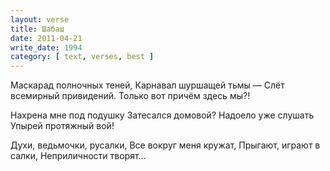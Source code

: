 ```yaml
---
layout: verse
title: Шабаш
date: 2011-04-21
write_date: 1994
category: [ text, verses, best ]
---
```

Маскарад полночных теней,
Карнавал шуршащей тьмы —
Слёт всемирный привидений.
Только вот причём здесь мы?!

Нахрена мне под подушку
Затесался домовой?
Надоело уже слушать
Упырей протяжный вой!

Духи, ведьмочки, русалки,
Все вокруг меня кружат,
Прыгают, играют в салки,
Неприличности творят...
